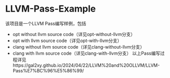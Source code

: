 # LLVM-Pass-Example
该项目是一个LLVM Pass编写样例，包括
  - opt without llvm source code（详见opt-without-llvm分支）
  - opt with llvm source code（详见opt-with-llvm分支）
  - clang without llvm source code（详见clang-without-llvm分支）
  - clang with llvm source code（详见clang-with-llvm分支）
以上Pass编写过程详见https://gal2xy.github.io/2024/04/22/LLVM%20and%20OLLVM/LLVM-Pass%E7%BC%96%E5%86%99/
